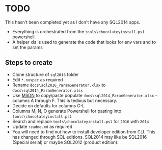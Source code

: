 # TODO
This hasn't been completed yet as I don't have any SQL2014 apps.

* Everything is orchestrated from the `tools\chocolateyinstall.ps1` powershell.
* A helper xls is used to generate the code that looks for env vars and to set the params

## Steps to create

* Clone structure of `sql2016` folder
* Edit `*.nuspec` as required
* Rename `docs\sql2016_ParamGenerator.xlsx` to `docs\sql2014_ParamGenerator.xlsx`
* Use [MSDN](https://msdn.microsoft.com/en-us/library/ms144259(v=sql.120).aspx) to copy/paste populate `docs\sql2014_ParamGenerator.xlsx` - columns A through F. This is tedious but necessary. 
* Decide on defaults for columns G-L
* Columns M, N, O generate Powershell for pasting into `tools\chocolateyinstall.ps1`
* Search and replace `tools\chocolateyinstall.ps1` for `2016` with `2014`
* Update `readme.md` as required
* You will need to find out how to install developer edition from CLI. This has changed through SQL editions. SQL2014 may like be SQL2016 (Special serial) or maybe SQL2012 (product edition).  